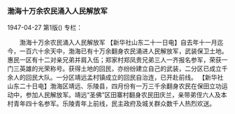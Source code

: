 ### 渤海十万余农民涌入人民解放军

1947-04-27
第1版()
专栏：

　　渤海十万余农民涌入人民解放军
    【新华社山东二十一日电】自去年十一月迄今，一百六十余天中，渤海已有十万余翻身农民涌进人民解放军，武装保卫土地。惠民一区有十二对亲兄弟并肩入伍；郑家村郑凤贵兄弟三人一齐报名参军，荣获一门三英雄的光荣称号。获得土地的回民，亦纷纷建立自己的武装，二分区已成立千余人的回民大队。一分区靖远孟村镇成立的回民自治连，已开赴前线。
    【新华社山东二十日电】渤海区靖远、乐陵县，四月份有一万三千余翻身农民在保田立功运动中，参加人民解放军。靖远“圣佛”区田寨村翻身农民田庆兰，亲带弟侄六人及本村青年四十名参军。乐陵青年上前线，民主政府及城关群众数千人热烈欢送。
